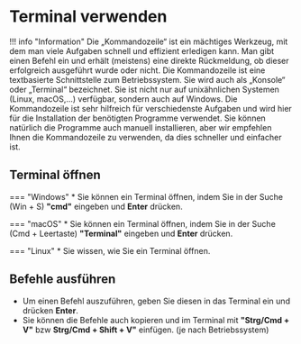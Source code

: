 # Terminal verwenden

!!! info "Information"
    Die „Kommandozeile“ ist ein mächtiges Werkzeug, mit dem man viele Aufgaben schnell und effizient erledigen kann.
    Man gibt einen Befehl ein und erhält (meistens) eine direkte Rückmeldung, ob dieser erfolgreich ausgeführt wurde oder nicht.
    Die Kommandozeile ist eine textbasierte Schnittstelle zum Betriebssystem.
    Sie wird auch als „Konsole“ oder „Terminal“ bezeichnet.
    Sie ist nicht nur auf unixähnlichen Systemen (Linux, macOS,...) verfügbar, sondern auch auf Windows.
    Die Kommandozeile ist sehr hilfreich für verschiedenste Aufgaben und wird hier für die Installation der benötigten Programme verwendet.
    Sie können natürlich die Programme auch manuell installieren, aber wir empfehlen Ihnen die Kommandozeile zu verwenden, da dies schneller und einfacher ist.

## Terminal öffnen

=== "Windows"
    * Sie können ein Terminal öffnen, indem Sie in der Suche (Win + S) **"cmd"** eingeben und **Enter** drücken.

=== "macOS"
    * Sie können ein Terminal öffnen, indem Sie in der Suche (Cmd + Leertaste) **"Terminal"** eingeben und **Enter** drücken.

=== "Linux"
    * Sie wissen, wie Sie ein Terminal öffnen.

## Befehle ausführen

* Um einen Befehl auszuführen, geben Sie diesen in das Terminal ein und drücken **Enter**.
* Sie können die Befehle auch kopieren und im Terminal mit **"Strg/Cmd + V"** bzw **Strg/Cmd + Shift + V"** einfügen. (je nach Betriebssystem)
